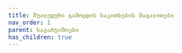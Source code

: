 ```yaml
---
title: შუალედური გამოცდის საკითხების მაგალითები
nav_order: 1
parent: სავარჯიშოები
has_children: true
---
```

